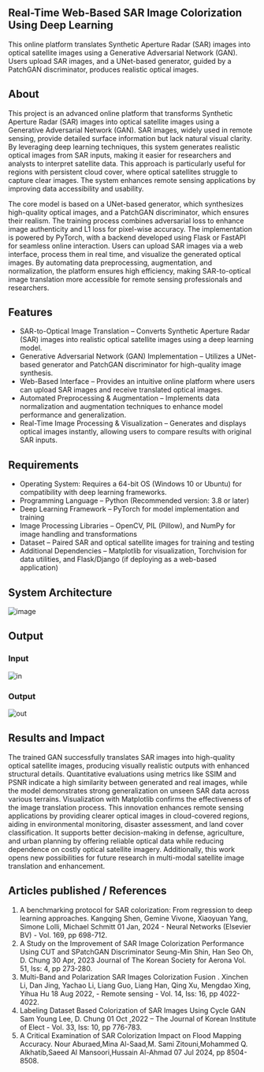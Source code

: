## Real-Time Web-Based SAR Image Colorization Using Deep Learning

This online platform translates Synthetic Aperture Radar (SAR) images into optical satellite images using a Generative Adversarial Network (GAN). Users upload SAR images, and a UNet-based generator, guided by a PatchGAN discriminator, produces realistic optical images.

## About

This project is an advanced online platform that transforms Synthetic Aperture Radar (SAR) images into optical satellite images using a Generative Adversarial Network (GAN). SAR images, widely used in remote sensing, provide detailed surface information but lack natural visual clarity. By leveraging deep learning techniques, this system generates realistic optical images from SAR inputs, making it easier for researchers and analysts to interpret satellite data. This approach is particularly useful for regions with persistent cloud cover, where optical satellites struggle to capture clear images. The system enhances remote sensing applications by improving data accessibility and usability.

The core model is based on a UNet-based generator, which synthesizes high-quality optical images, and a PatchGAN discriminator, which ensures their realism. The training process combines adversarial loss to enhance image authenticity and L1 loss for pixel-wise accuracy. The implementation is powered by PyTorch, with a backend developed using Flask or FastAPI for seamless online interaction. Users can upload SAR images via a web interface, process them in real time, and visualize the generated optical images. By automating data preprocessing, augmentation, and normalization, the platform ensures high efficiency, making SAR-to-optical image translation more accessible for remote sensing professionals and researchers.

## Features

<!--List the features of the project as shown below-->

- SAR-to-Optical Image Translation – Converts Synthetic Aperture Radar (SAR) images into realistic optical satellite images using a deep learning model.
- Generative Adversarial Network (GAN) Implementation – Utilizes a UNet-based generator and PatchGAN discriminator for high-quality image synthesis.
- Web-Based Interface – Provides an intuitive online platform where users can upload SAR images and receive translated optical images.
- Automated Preprocessing & Augmentation – Implements data normalization and augmentation techniques to enhance model performance and generalization.
- Real-Time Image Processing & Visualization – Generates and displays optical images instantly, allowing users to compare results with original SAR inputs.

## Requirements

<!--List the requirements of the project as shown below-->

- Operating System: Requires a 64-bit OS (Windows 10 or Ubuntu) for compatibility with deep learning frameworks.
- Programming Language – Python (Recommended version: 3.8 or later)
- Deep Learning Framework – PyTorch for model implementation and training
- Image Processing Libraries – OpenCV, PIL (Pillow), and NumPy for image handling and transformations
- Dataset – Paired SAR and optical satellite images for training and testing
- Additional Dependencies – Matplotlib for visualization, Torchvision for data utilities, and Flask/Django (if deploying as a web-based application)

## System Architecture

<!--Embed the system architecture diagram as shown below-->

![image](https://github.com/user-attachments/assets/0b94c70b-521e-40ed-a4bd-189c6f473b66)

## Output

### Input

![in](https://github.com/user-attachments/assets/8efcf318-4acd-401f-92c5-87f6960f2403)

### Output

![out](https://github.com/user-attachments/assets/5ee66423-c921-4376-9de3-ea843f03d19a)

## Results and Impact

The trained GAN successfully translates SAR images into high-quality optical satellite images, producing visually realistic outputs with enhanced structural details. Quantitative evaluations using metrics like SSIM and PSNR indicate a high similarity between generated and real images, while the model demonstrates strong generalization on unseen SAR data across various terrains. Visualization with Matplotlib confirms the effectiveness of the image translation process. This innovation enhances remote sensing applications by providing clearer optical images in cloud-covered regions, aiding in environmental monitoring, disaster assessment, and land cover classification. It supports better decision-making in defense, agriculture, and urban planning by offering reliable optical data while reducing dependence on costly optical satellite imagery. Additionally, this work opens new possibilities for future research in multi-modal satellite image translation and enhancement.

## Articles published / References

1. A benchmarking protocol for SAR colorization: From regression to deep learning approaches. Kangqing Shen, Gemine Vivone, Xiaoyuan Yang, Simone Lolli, Michael Schmitt 01 Jan, 2024 - Neural Networks (Elsevier BV) - Vol. 169, pp 698-712.
2. A Study on the Improvement of SAR Image Colorization Performance Using CUT and SPatchGAN Discriminator Seung-Min Shin, Han Seo Oh, D. Chung 30 Apr, 2023 Journal of The Korean Society for Aerona Vol. 51, Iss: 4, pp 273-280.
3. Multi-Band and Polarization SAR Images Colorization Fusion . Xinchen Li, Dan Jing, Yachao Li, Liang Guo, Liang Han, Qing Xu, Mengdao Xing, Yihua Hu 18 Aug 2022, - Remote sensing - Vol. 14, Iss: 16, pp 4022-4022.
4. Labeling Dataset Based Colorization of SAR Images Using Cycle GAN Sam Young Lee, D. Chung 01 Oct ,2022 – The Journal of Korean Institute of Elect - Vol. 33, Iss: 10, pp 776-783.
5. A Critical Examination of SAR Colorization Impact on Flood Mapping Accuracy. Nour Aburaed,Mina Al-Saad,M. Sami Zitouni,Mohammed Q. Alkhatib,Saeed Al Mansoori,Hussain Al-Ahmad 07 Jul 2024, pp 8504-8508.
